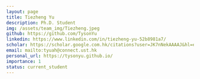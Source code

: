 ```yaml
---
layout: page
title: Tiezheng Yu
description: Ph.D. Student
img: /assets/team_img/Tiezheng.jpeg
github: https://github.com/TysonYu
linkedin: https://www.linkedin.com/in/tiezheng-yu-52b8981a7/
scholar: https://scholar.google.com.hk/citations?user=JK7nNekAAAAJ&hl=en
email: mailto:tyuah@connect.ust.hk
personal_url: https://tysonyu.github.io/
importance: 1
status: current_student
---
```

